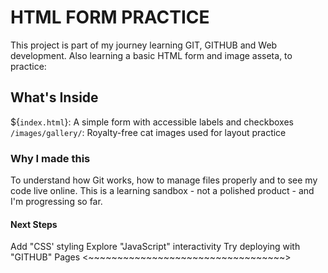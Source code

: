 # HTML FORM PRACTICE

This project is part of my journey learning GIT, GITHUB and Web development.
Also learning a basic HTML form and image asseta, to practice:

<Initializing a GIT repository>
<Adding and Commiting files>
<Pushing to GITHUB>

## What's Inside

${`index.html`}: A simple form with accessible labels and checkboxes
`/images/gallery/`: Royalty-free cat images used for layout practice

### Why I made this

To understand how Git works, how to manage files properly and to see my code live online.
This is a learning sandbox - not a polished product - and I'm progressing so far.

#### Next Steps

Add "CSS' styling
Explore "JavaScript" interactivity
Try deploying with "GITHUB" Pages
<~~~~~~~~~~~~~~~~~~~~~~~~~~~~~~~~~~>